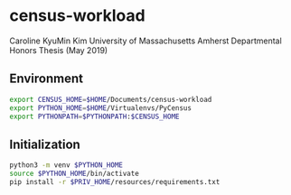 # census-workload

Caroline KyuMin Kim
University of Massachusetts Amherst
Departmental Honors Thesis (May 2019)


## Environment
```bash
export CENSUS_HOME=$HOME/Documents/census-workload
export PYTHON_HOME=$HOME/Virtualenvs/PyCensus
export PYTHONPATH=$PYTHONPATH:$CENSUS_HOME
```

## Initialization
```bash
python3 -m venv $PYTHON_HOME
source $PYTHON_HOME/bin/activate
pip install -r $PRIV_HOME/resources/requirements.txt
```
